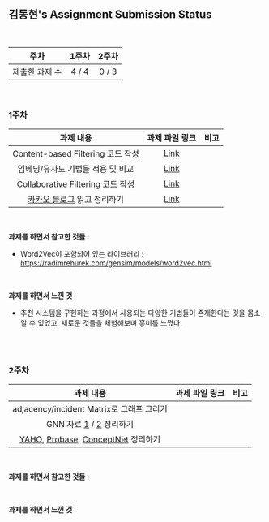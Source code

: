 ## 김동현's Assignment Submission Status

<br>

| 주차 | 1주차 | 2주차 |
| :---: | :---: | :---: |
| 제출한 과제 수 | 4 / 4 | 0 / 3 | 

<br>

### 1주차

| 과제 내용 | 과제 파일 링크 | 비고 |
| :---: | :---: | :---: |
| Content-based Filtering 코드 작성 | [Link](https://github.com/gachonEDA/assignment/blob/main/1%EA%B8%B0/%EA%B9%80%EB%8F%99%ED%98%84/1%EC%A3%BC%EC%B0%A8/content_based_filtering.ipynb) |  |
| 임베딩/유사도 기법들 적용 및 비교 | [Link](https://github.com/gachonEDA/assignment/blob/main/1%EA%B8%B0/%EA%B9%80%EB%8F%99%ED%98%84/1%EC%A3%BC%EC%B0%A8/%EC%9E%84%EB%B2%A0%EB%94%A9_%EC%9C%A0%EC%82%AC%EB%8F%84_%EB%B9%84%EA%B5%90.md) |  |
| Collaborative Filtering 코드 작성 | [Link](https://github.com/gachonEDA/assignment/blob/main/1%EA%B8%B0/%EA%B9%80%EB%8F%99%ED%98%84/1%EC%A3%BC%EC%B0%A8/collaborative_filtering.ipynb) |  |
| [카카오 블로그](https://tech.kakao.com/2021/10/18/collaborative-filtering/) 읽고 정리하기 | [Link](https://github.com/gachonEDA/assignment/blob/main/1%EA%B8%B0/%EA%B9%80%EB%8F%99%ED%98%84/1%EC%A3%BC%EC%B0%A8/%EC%B9%B4%EC%B9%B4%EC%98%A4%20%EB%B8%94%EB%A1%9C%EA%B7%B8%20%EC%9D%BD%EA%B3%A0%20%EC%A0%95%EB%A6%AC%ED%95%98%EA%B8%B0.txt) |  |
<br>

<b> 과제를 하면서 참고한 것들 </b> :

* Word2Vec이 포함되어 있는 라이브러리 : https://radimrehurek.com/gensim/models/word2vec.html


<br>

<b> 과제를 하면서 느낀 것 </b> :
* 추천 시스템을 구현하는 과정에서 사용되는 다양한 기법들이 존재한다는 것을 몸소 알 수 있었고, 새로운 것들을 체험해보며 흥미를 느꼈다.

 

<br>
<br>

### 2주차

| 과제 내용 | 과제 파일 링크 | 비고 |
| :---: | :---: | :---: |
| adjacency/incident Matrix로 그래프 그리기 |  |  |
| GNN 자료 [1](https://velog.io/@whattsup_kim/Graph-Neural-Networks-%EA%B8%B0%EB%B3%B8-%EC%89%BD%EA%B2%8C-%EC%9D%B4%ED%95%B4%ED%95%98%EA%B8%B0) / [2](https://medium.com/watcha/gnn-%EC%86%8C%EA%B0%9C-%EA%B8%B0%EC%B4%88%EB%B6%80%ED%84%B0-%EB%85%BC%EB%AC%B8%EA%B9%8C%EC%A7%80-96567b783479) 정리하기 |  |  |
| [YAHO](https://asiabiega.github.io/papers/yago3_cidr2015.pdf), [Probase](https://www.researchgate.net/publication/241623566_Probase_A_probabilistic_taxonomy_for_text_understanding), [ConceptNet](https://arxiv.org/pdf/1612.03975.pdf) 정리하기 |  |  |
<br>

<b> 과제를 하면서 참고한 것들 </b> :




<br>

<b> 과제를 하면서 느낀 것 </b> :


 

<br>
<br>
